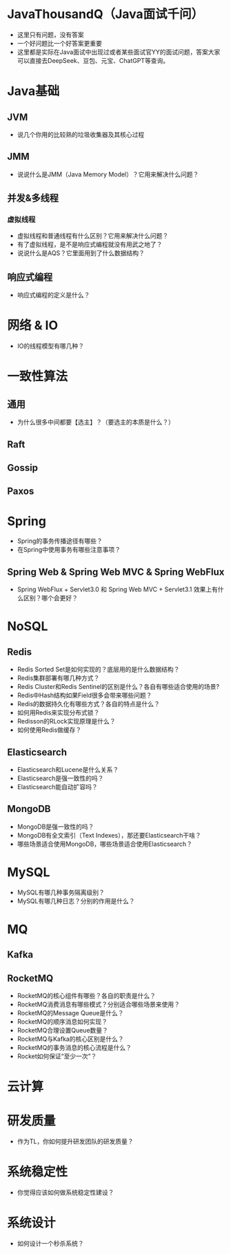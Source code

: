 # JavaThousandQ（Java面试千问）
* 这里只有问题，没有答案
* 一个好问题比一个好答案更重要
* 这里都是实际在Java面试中出现过或者某些面试官YY的面试问题，答案大家可以直接去DeepSeek、豆包、元宝、ChatGPT等查询。

# Java基础

## JVM
* 说几个你用的比较熟的垃圾收集器及其核心过程

## JMM
* 说说什么是JMM（Java Memory Model）？它用来解决什么问题？


## 并发&多线程
### 虚拟线程
* 虚拟线程和普通线程有什么区别？它用来解决什么问题？
* 有了虚拟线程，是不是响应式编程就没有用武之地了？
* 说说什么是AQS？它里面用到了什么数据结构？

## 响应式编程
* 响应式编程的定义是什么？

# 网络 & IO
* IO的线程模型有哪几种？

# 一致性算法


## 通用
* 为什么很多中间都要【选主】？（要选主的本质是什么？）

## Raft

## Gossip

## Paxos


# Spring
* Spring的事务传播途径有哪些？
* 在Spring中使用事务有哪些注意事项？

## Spring Web & Spring Web MVC & Spring WebFlux
* Spring WebFlux + Servlet3.0 和 Spring Web MVC + Servlet3.1 效果上有什么区别？哪个会更好？



# NoSQL
## Redis
* Redis Sorted Set是如何实现的？底层用的是什么数据结构？
* Redis集群部署有哪几种方式？
* Redis Cluster和Redis Sentinel的区别是什么？各自有哪些适合使用的场景?
* Redis中Hash结构如果Field很多会带来哪些问题？
* Redis的数据持久化有哪些方式？各自的特点是什么？
* 如何用Redis来实现分布式锁？
* Redisson的RLock实现原理是什么？
* 如何使用Redis做缓存？

## Elasticsearch
* Elasticsearch和Lucene是什么关系？
* Elasticsearch是强一致性的吗？
* Elasticsearch能自动扩容吗？


## MongoDB
* MongoDB是强一致性的吗？
* MongoDB有全文索引（Text Indexes），那还要Elasticsearch干啥？
* 哪些场景适合使用MongoDB，哪些场景适合使用Elasticsearch？

# MySQL
* MySQL有哪几种事务隔离级别？
* MySQL有哪几种日志？分别的作用是什么？

# MQ
## Kafka

## RocketMQ
* RocketMQ的核心组件有哪些？各自的职责是什么？
* RocketMQ消费消息有哪些模式？分别适合哪些场景来使用？
* RocketMQ的Message Queue是什么？
* RocketMQ的顺序消息如何实现？
* RocketMQ合理设置Queue数量？
* RocketMQ与Kafka的核心区别是什么？
* RocketMQ的事务消息的核心流程是什么？
* Rocket如何保证“至少一次”？


# 云计算

# 研发质量
* 作为TL，你如何提升研发团队的研发质量？

# 系统稳定性
* 你觉得应该如何做系统稳定性建设？

# 系统设计
* 如何设计一个秒杀系统？


